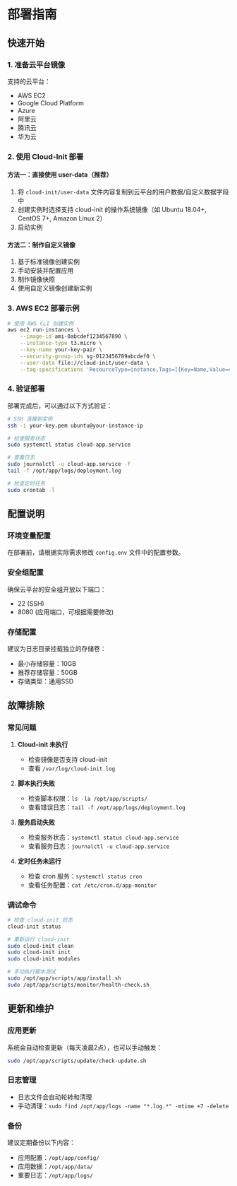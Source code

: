 # 部署指南

## 快速开始

### 1. 准备云平台镜像

支持的云平台：
- AWS EC2
- Google Cloud Platform
- Azure
- 阿里云
- 腾讯云
- 华为云

### 2. 使用 Cloud-Init 部署

#### 方法一：直接使用 user-data（推荐）

1. 将 `cloud-init/user-data` 文件内容复制到云平台的用户数据/自定义数据字段中
2. 创建实例时选择支持 cloud-init 的操作系统镜像（如 Ubuntu 18.04+, CentOS 7+, Amazon Linux 2）
3. 启动实例

#### 方法二：制作自定义镜像

1. 基于标准镜像创建实例
2. 手动安装并配置应用
3. 制作镜像快照
4. 使用自定义镜像创建新实例

### 3. AWS EC2 部署示例

```bash
# 使用 AWS CLI 创建实例
aws ec2 run-instances \
    --image-id ami-0abcdef1234567890 \
    --instance-type t3.micro \
    --key-name your-key-pair \
    --security-group-ids sg-0123456789abcdef0 \
    --user-data file://cloud-init/user-data \
    --tag-specifications 'ResourceType=instance,Tags=[{Key=Name,Value=cloud-init-app}]'
```

### 4. 验证部署

部署完成后，可以通过以下方式验证：

```bash
# SSH 连接到实例
ssh -i your-key.pem ubuntu@your-instance-ip

# 检查服务状态
sudo systemctl status cloud-app.service

# 查看日志
sudo journalctl -u cloud-app.service -f
tail -f /opt/app/logs/deployment.log

# 检查定时任务
sudo crontab -l
```

## 配置说明

### 环境变量配置

在部署前，请根据实际需求修改 `config.env` 文件中的配置参数。

### 安全组配置

确保云平台的安全组开放以下端口：
- 22 (SSH)
- 8080 (应用端口，可根据需要修改)

### 存储配置

建议为日志目录挂载独立的存储卷：
- 最小存储容量：10GB
- 推荐存储容量：50GB
- 存储类型：通用SSD

## 故障排除

### 常见问题

1. **Cloud-init 未执行**
   - 检查镜像是否支持 cloud-init
   - 查看 `/var/log/cloud-init.log`

2. **脚本执行失败**
   - 检查脚本权限：`ls -la /opt/app/scripts/`
   - 查看错误日志：`tail -f /opt/app/logs/deployment.log`

3. **服务启动失败**
   - 检查服务状态：`systemctl status cloud-app.service`
   - 查看服务日志：`journalctl -u cloud-app.service`

4. **定时任务未运行**
   - 检查 cron 服务：`systemctl status cron`
   - 查看任务配置：`cat /etc/cron.d/app-monitor`

### 调试命令

```bash
# 检查 cloud-init 状态
cloud-init status

# 重新运行 cloud-init
sudo cloud-init clean
sudo cloud-init init
sudo cloud-init modules

# 手动执行脚本测试
sudo /opt/app/scripts/app/install.sh
sudo /opt/app/scripts/monitor/health-check.sh
```

## 更新和维护

### 应用更新

系统会自动检查更新（每天凌晨2点），也可以手动触发：

```bash
sudo /opt/app/scripts/update/check-update.sh
```

### 日志管理

- 日志文件会自动轮转和清理
- 手动清理：`sudo find /opt/app/logs -name "*.log.*" -mtime +7 -delete`

### 备份

建议定期备份以下内容：
- 应用配置：`/opt/app/config/`
- 应用数据：`/opt/app/data/`
- 重要日志：`/opt/app/logs/`
